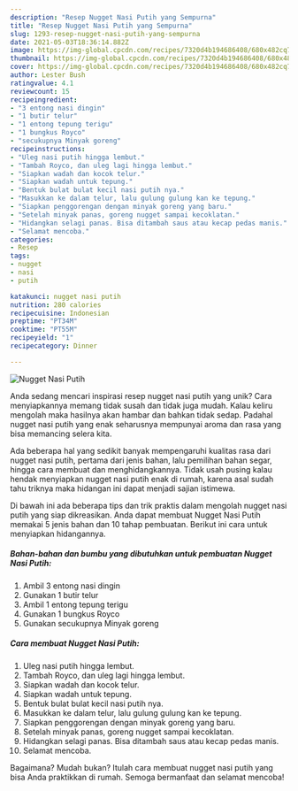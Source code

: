 ```yaml
---
description: "Resep Nugget Nasi Putih yang Sempurna"
title: "Resep Nugget Nasi Putih yang Sempurna"
slug: 1293-resep-nugget-nasi-putih-yang-sempurna
date: 2021-05-03T18:36:14.882Z
image: https://img-global.cpcdn.com/recipes/7320d4b194686408/680x482cq70/nugget-nasi-putih-foto-resep-utama.jpg
thumbnail: https://img-global.cpcdn.com/recipes/7320d4b194686408/680x482cq70/nugget-nasi-putih-foto-resep-utama.jpg
cover: https://img-global.cpcdn.com/recipes/7320d4b194686408/680x482cq70/nugget-nasi-putih-foto-resep-utama.jpg
author: Lester Bush
ratingvalue: 4.1
reviewcount: 15
recipeingredient:
- "3 entong nasi dingin"
- "1 butir telur"
- "1 entong tepung terigu"
- "1 bungkus Royco"
- "secukupnya Minyak goreng"
recipeinstructions:
- "Uleg nasi putih hingga lembut."
- "Tambah Royco, dan uleg lagi hingga lembut."
- "Siapkan wadah dan kocok telur."
- "Siapkan wadah untuk tepung."
- "Bentuk bulat bulat kecil nasi putih nya."
- "Masukkan ke dalam telur, lalu gulung gulung kan ke tepung."
- "Siapkan penggorengan dengan minyak goreng yang baru."
- "Setelah minyak panas, goreng nugget sampai kecoklatan."
- "Hidangkan selagi panas. Bisa ditambah saus atau kecap pedas manis."
- "Selamat mencoba."
categories:
- Resep
tags:
- nugget
- nasi
- putih

katakunci: nugget nasi putih 
nutrition: 280 calories
recipecuisine: Indonesian
preptime: "PT34M"
cooktime: "PT55M"
recipeyield: "1"
recipecategory: Dinner

---
```



![Nugget Nasi Putih](https://img-global.cpcdn.com/recipes/7320d4b194686408/680x482cq70/nugget-nasi-putih-foto-resep-utama.jpg)

Anda sedang mencari inspirasi resep nugget nasi putih yang unik? Cara menyiapkannya memang tidak susah dan tidak juga mudah. Kalau keliru mengolah maka hasilnya akan hambar dan bahkan tidak sedap. Padahal nugget nasi putih yang enak seharusnya mempunyai aroma dan rasa yang bisa memancing selera kita.

Ada beberapa hal yang sedikit banyak mempengaruhi kualitas rasa dari nugget nasi putih, pertama dari jenis bahan, lalu pemilihan bahan segar, hingga cara membuat dan menghidangkannya. Tidak usah pusing kalau hendak menyiapkan nugget nasi putih enak di rumah, karena asal sudah tahu triknya maka hidangan ini dapat menjadi sajian istimewa.




Di bawah ini ada beberapa tips dan trik praktis dalam mengolah nugget nasi putih yang siap dikreasikan. Anda dapat membuat Nugget Nasi Putih memakai 5 jenis bahan dan 10 tahap pembuatan. Berikut ini cara untuk menyiapkan hidangannya.

<!--inarticleads1-->

##### Bahan-bahan dan bumbu yang dibutuhkan untuk pembuatan Nugget Nasi Putih:

1. Ambil 3 entong nasi dingin
1. Gunakan 1 butir telur
1. Ambil 1 entong tepung terigu
1. Gunakan 1 bungkus Royco
1. Gunakan secukupnya Minyak goreng




<!--inarticleads2-->

##### Cara membuat Nugget Nasi Putih:

1. Uleg nasi putih hingga lembut.
1. Tambah Royco, dan uleg lagi hingga lembut.
1. Siapkan wadah dan kocok telur.
1. Siapkan wadah untuk tepung.
1. Bentuk bulat bulat kecil nasi putih nya.
1. Masukkan ke dalam telur, lalu gulung gulung kan ke tepung.
1. Siapkan penggorengan dengan minyak goreng yang baru.
1. Setelah minyak panas, goreng nugget sampai kecoklatan.
1. Hidangkan selagi panas. Bisa ditambah saus atau kecap pedas manis.
1. Selamat mencoba.




Bagaimana? Mudah bukan? Itulah cara membuat nugget nasi putih yang bisa Anda praktikkan di rumah. Semoga bermanfaat dan selamat mencoba!
